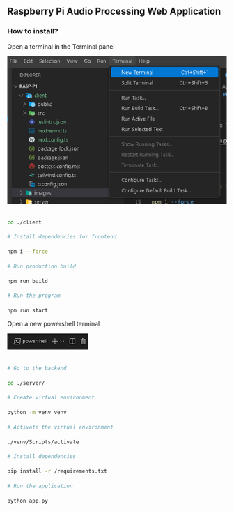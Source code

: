 ## Raspberry Pi Audio Processing Web Application

### How to install?

Open a terminal in the Terminal panel

![alt text](images/image.png)

```bash

cd ./client

# Install dependencies for frontend

npm i --force

# Run production build

npm run build

# Run the program

npm run start

```

Open a new powershell terminal

![alt text](images/image1.png)

```bash

# Go to the backend

cd ./server/

# Create virtual environment

python -m venv venv

# Activate the virtual environment

./venv/Scripts/activate

# Install dependencies

pip install -r /requirements.txt

# Run the application

python app.py

```